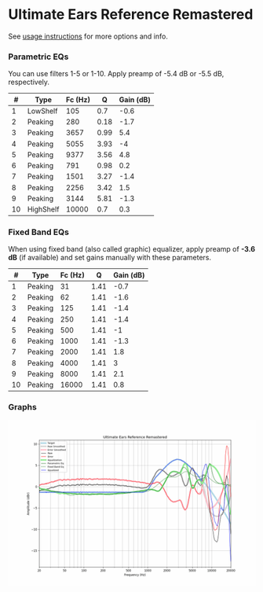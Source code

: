 # Ultimate Ears Reference Remastered
See [usage instructions](https://github.com/jaakkopasanen/AutoEq#usage) for more options and info.

### Parametric EQs
You can use filters 1-5 or 1-10. Apply preamp of -5.4 dB or -5.5 dB, respectively.

|   # | Type      |   Fc (Hz) |    Q |   Gain (dB) |
|-----|-----------|-----------|------|-------------|
|   1 | LowShelf  |       105 | 0.7  |        -0.6 |
|   2 | Peaking   |       280 | 0.18 |        -1.7 |
|   3 | Peaking   |      3657 | 0.99 |         5.4 |
|   4 | Peaking   |      5055 | 3.93 |        -4   |
|   5 | Peaking   |      9377 | 3.56 |         4.8 |
|   6 | Peaking   |       791 | 0.98 |         0.2 |
|   7 | Peaking   |      1501 | 3.27 |        -1.4 |
|   8 | Peaking   |      2256 | 3.42 |         1.5 |
|   9 | Peaking   |      3144 | 5.81 |        -1.3 |
|  10 | HighShelf |     10000 | 0.7  |         0.3 |

### Fixed Band EQs
When using fixed band (also called graphic) equalizer, apply preamp of **-3.6 dB** (if available) and set gains manually with these parameters.

|   # | Type    |   Fc (Hz) |    Q |   Gain (dB) |
|-----|---------|-----------|------|-------------|
|   1 | Peaking |        31 | 1.41 |        -0.7 |
|   2 | Peaking |        62 | 1.41 |        -1.6 |
|   3 | Peaking |       125 | 1.41 |        -1.4 |
|   4 | Peaking |       250 | 1.41 |        -1.4 |
|   5 | Peaking |       500 | 1.41 |        -1   |
|   6 | Peaking |      1000 | 1.41 |        -1.3 |
|   7 | Peaking |      2000 | 1.41 |         1.8 |
|   8 | Peaking |      4000 | 1.41 |         3   |
|   9 | Peaking |      8000 | 1.41 |         2.1 |
|  10 | Peaking |     16000 | 1.41 |         0.8 |

### Graphs
![](./Ultimate%20Ears%20Reference%20Remastered.png)
